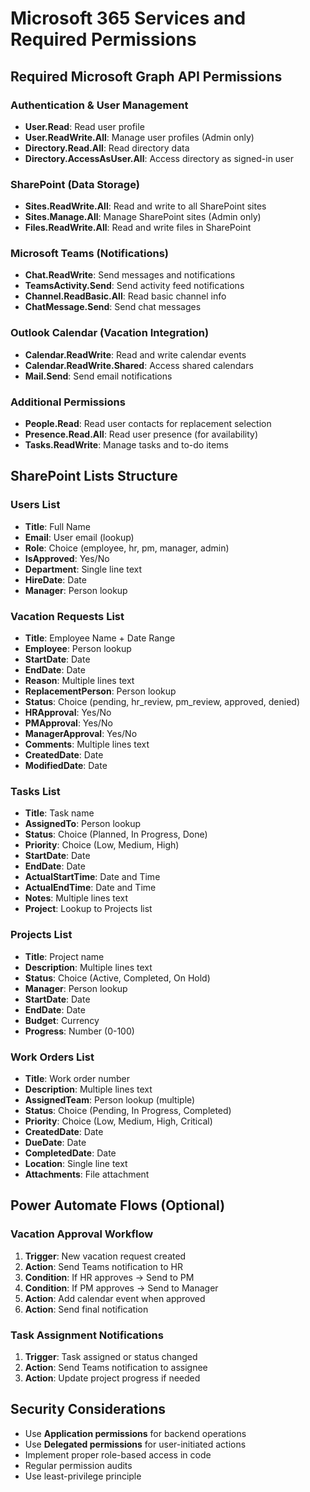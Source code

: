 # Microsoft 365 Services and Required Permissions

## Required Microsoft Graph API Permissions

### Authentication & User Management
- **User.Read**: Read user profile
- **User.ReadWrite.All**: Manage user profiles (Admin only)
- **Directory.Read.All**: Read directory data
- **Directory.AccessAsUser.All**: Access directory as signed-in user

### SharePoint (Data Storage)
- **Sites.ReadWrite.All**: Read and write to all SharePoint sites
- **Sites.Manage.All**: Manage SharePoint sites (Admin only)
- **Files.ReadWrite.All**: Read and write files in SharePoint

### Microsoft Teams (Notifications)
- **Chat.ReadWrite**: Send messages and notifications
- **TeamsActivity.Send**: Send activity feed notifications
- **Channel.ReadBasic.All**: Read basic channel info
- **ChatMessage.Send**: Send chat messages

### Outlook Calendar (Vacation Integration)
- **Calendar.ReadWrite**: Read and write calendar events
- **Calendar.ReadWrite.Shared**: Access shared calendars
- **Mail.Send**: Send email notifications

### Additional Permissions
- **People.Read**: Read user contacts for replacement selection
- **Presence.Read.All**: Read user presence (for availability)
- **Tasks.ReadWrite**: Manage tasks and to-do items

## SharePoint Lists Structure

### Users List
- **Title**: Full Name
- **Email**: User email (lookup)
- **Role**: Choice (employee, hr, pm, manager, admin)
- **IsApproved**: Yes/No
- **Department**: Single line text
- **HireDate**: Date
- **Manager**: Person lookup

### Vacation Requests List
- **Title**: Employee Name + Date Range
- **Employee**: Person lookup
- **StartDate**: Date
- **EndDate**: Date
- **Reason**: Multiple lines text
- **ReplacementPerson**: Person lookup
- **Status**: Choice (pending, hr_review, pm_review, approved, denied)
- **HRApproval**: Yes/No
- **PMApproval**: Yes/No
- **ManagerApproval**: Yes/No
- **Comments**: Multiple lines text
- **CreatedDate**: Date
- **ModifiedDate**: Date

### Tasks List
- **Title**: Task name
- **AssignedTo**: Person lookup
- **Status**: Choice (Planned, In Progress, Done)
- **Priority**: Choice (Low, Medium, High)
- **StartDate**: Date
- **EndDate**: Date
- **ActualStartTime**: Date and Time
- **ActualEndTime**: Date and Time
- **Notes**: Multiple lines text
- **Project**: Lookup to Projects list

### Projects List
- **Title**: Project name
- **Description**: Multiple lines text
- **Status**: Choice (Active, Completed, On Hold)
- **Manager**: Person lookup
- **StartDate**: Date
- **EndDate**: Date
- **Budget**: Currency
- **Progress**: Number (0-100)

### Work Orders List
- **Title**: Work order number
- **Description**: Multiple lines text
- **AssignedTeam**: Person lookup (multiple)
- **Status**: Choice (Pending, In Progress, Completed)
- **Priority**: Choice (Low, Medium, High, Critical)
- **CreatedDate**: Date
- **DueDate**: Date
- **CompletedDate**: Date
- **Location**: Single line text
- **Attachments**: File attachment

## Power Automate Flows (Optional)

### Vacation Approval Workflow
1. **Trigger**: New vacation request created
2. **Action**: Send Teams notification to HR
3. **Condition**: If HR approves → Send to PM
4. **Condition**: If PM approves → Send to Manager
5. **Action**: Add calendar event when approved
6. **Action**: Send final notification

### Task Assignment Notifications
1. **Trigger**: Task assigned or status changed
2. **Action**: Send Teams notification to assignee
3. **Action**: Update project progress if needed

## Security Considerations
- Use **Application permissions** for backend operations
- Use **Delegated permissions** for user-initiated actions
- Implement proper role-based access in code
- Regular permission audits
- Use least-privilege principle
